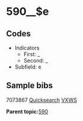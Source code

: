 # 590\_\_$e

## Codes

-   Indicators
    -   First: \_
    -   Second: \_
-   Subfield: e

## Sample bibs

7073867 [Quicksearch](https://search.library.yale.edu/catalog/7073867) [VXWS](http://prodorbis.library.yale.edu:7014/vxws/GetHoldingsService?bibId=7073867)

**Parent topic:**[590](../../tags/590/590.md)

